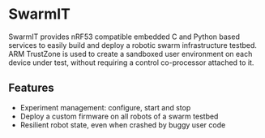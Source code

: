  # SwarmIT

 SwarmIT provides nRF53 compatible embedded C and Python based services to
 easily build and deploy a robotic swarm infrastructure testbed.
 ARM TrustZone is used to create a sandboxed user environment on each device
 under test, without requiring a control co-processor attached to it.

## Features

- Experiment management: configure, start and stop
- Deploy a custom firmware on all robots of a swarm testbed
- Resilient robot state, even when crashed by buggy user code
